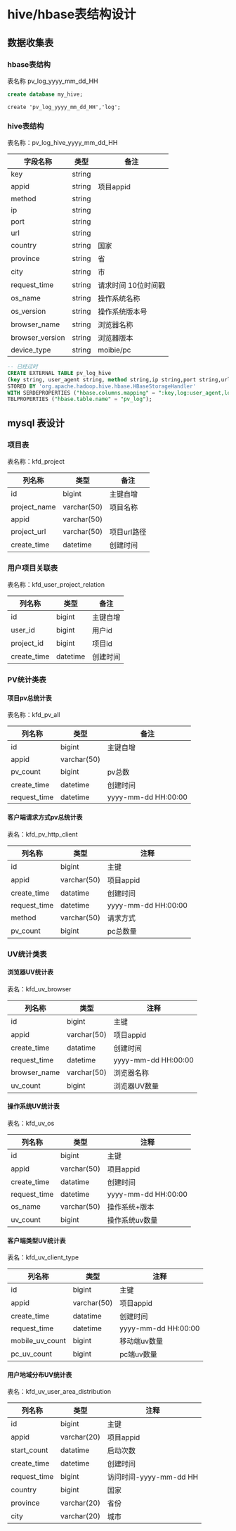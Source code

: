 

# hive/hbase表结构设计

## 数据收集表

### hbase表结构

表名称 pv_log_yyyy_mm_dd_HH

```sql
create database my_hive;
```

```shell
create 'pv_log_yyyy_mm_dd_HH','log';
```

### hive表结构 

表名称：pv_log_hive_yyyy_mm_dd_HH

| 字段名称        | 类型   | 备注                |
| --------------- | ------ | ------------------- |
| key             | string |                     |
| appid           | string | 项目appid           |
| method          | string |                     |
| ip              | string |                     |
| port            | string |                     |
| url             | string |                     |
| country         | string | 国家                |
| province        | string | 省                  |
| city            | string | 市                  |
| request_time    | string | 请求时间 10位时间戳 |
| os_name         | string | 操作系统名称        |
| os_version      | string | 操作系统版本号      |
| browser_name    | string | 浏览器名称          |
| browser_version | string | 浏览器版本          |
| device_type     | string | moibie/pc           |

```sql
-- 已经过时
CREATE EXTERNAL TABLE pv_log_hive 
(key string, user_agent string, method string,ip string,port string,url string,request_time string)  
STORED BY 'org.apache.hadoop.hive.hbase.HBaseStorageHandler'  
WITH SERDEPROPERTIES ("hbase.columns.mapping" = ":key,log:user_agent,log:method,log:ip,log:port,log:url,log:request_time")  
TBLPROPERTIES ("hbase.table.name" = "pv_log");
```

## mysql 表设计

### 项目表

表名称：kfd_project

| 列名称       | 类型        | 备注        |
| ------------ | ----------- | ----------- |
| id           | bigint      | 主键自增    |
| project_name | varchar(50) | 项目名称    |
| appid        | varchar(50) |             |
| project_url  | varchar(50) | 项目url路径 |
| create_time  | datetime    | 创建时间    |

### 用户项目关联表

表名称：kfd_user_project_relation

| 列名称      | 类型     | 备注     |
| ----------- | -------- | -------- |
| id          | bigint   | 主键自增 |
| user_id     | bigint   | 用户id   |
| project_id  | bigint   | 项目id   |
| create_time | datetime | 创建时间 |

### PV统计类表

#### 项目pv总统计表

表名称：kfd_pv_all

| 列名称       | 类型        | 备注                |
| ------------ | ----------- | ------------------- |
| id           | bigint      | 主键自增            |
| appid        | varchar(50) |                     |
| pv_count     | bigint      | pv总数              |
| create_time  | datetime    | 创建时间            |
| request_time | datetime    | yyyy-mm-dd HH:00:00 |


####  客户端请求方式pv总统计表

表名：kfd_pv_http_client

| 列名称       | 类型        | 注释                |
| ------------ | ----------- | ------------------- |
| id           | bigint      | 主键                |
| appid        | varchar(50) | 项目appid           |
| create_time  | datatime    | 创建时间            |
| request_time | datetime    | yyyy-mm-dd HH:00:00 |
| method       | varchar(50) | 请求方式            |
| pv_count     | bigint      | pc总数量            |




### UV统计类表

#### 浏览器UV统计表

表名：kfd_uv_browser

| 列名称       | 类型        | 注释                |
| ------------ | ----------- | ------------------- |
| id           | bigint      | 主键                |
| appid        | varchar(50) | 项目appid           |
| create_time  | datatime    | 创建时间            |
| request_time | datetime    | yyyy-mm-dd HH:00:00 |
| browser_name | varchar(50) | 浏览器名称          |
| uv_count     | bigint      | 浏览器UV数量        |

#### 操作系统UV统计表

表名：kfd_uv_os

| 列名称       | 类型        | 注释                |
| ------------ | ----------- | ------------------- |
| id           | bigint      | 主键                |
| appid        | varchar(50) | 项目appid           |
| create_time  | datatime    | 创建时间            |
| request_time | datetime    | yyyy-mm-dd HH:00:00 |
| os_name      | varchar(50) | 操作系统+版本       |
| uv_count     | bigint      | 操作系统uv数量      |

#### 客户端类型UV统计表

表名：kfd_uv_client_type

| 列名称          | 类型        | 注释                |
| --------------- | ----------- | ------------------- |
| id              | bigint      | 主键                |
| appid           | varchar(50) | 项目appid           |
| create_time     | datatime    | 创建时间            |
| request_time    | datetime    | yyyy-mm-dd HH:00:00 |
| mobile_uv_count | bigint      | 移动端uv数量        |
| pc_uv_count     | bigint      | pc端uv数量          |
#### 用户地域分布UV统计表

表名：kfd_uv_user_area_distribution

| 列名称          | 类型        | 注释                |
| --------------- | ----------- | ------------------- |
| id              | bigint      | 主键                |
| appid           | varchar(20) | 项目appid           |
| start_count     | datatime    | 启动次数            |
| create_time     | datetime    | 创建时间            |
| request_time    | bigint      | 访问时间-yyyy-mm-dd HH |
| country         | bigint      | 国家          |
| province        | varchar(20) | 省份          |
| city            | varchar(20) | 城市          |
